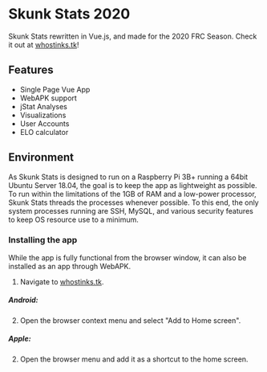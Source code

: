 # Skunk Stats 2020
Skunk Stats rewritten in Vue.js, and made for the 2020 FRC Season.
Check it out at [whostinks.tk](whostinks.tk "Skunk Stats 2020")!

## Features
- Single Page Vue App
- WebAPK support
- jStat Analyses
- Visualizations
- User Accounts
- ELO calculator

## Environment
As Skunk Stats is designed to run on a Raspberry Pi 3B+ running a 64bit Ubuntu Server 18.04, the goal is to keep the app as lightweight as possible. To run within the limitations of the 1GB of RAM and a low-power processor, Skunk Stats threads the processes whenever possible. To this end, the only system processes running are SSH, MySQL, and various security features to keep OS resource use to a minimum.

### Installing the app
While the app is fully functional from the browser window, it can also be installed as an app through WebAPK.
1. Navigate to [whostinks.tk](whostinks.tk "Skunk Stats 2020").
##### Android:
2. Open the browser context menu and select "Add to Home screen".
##### Apple:
2. Open the browser menu and add it as a shortcut to the home screen. 